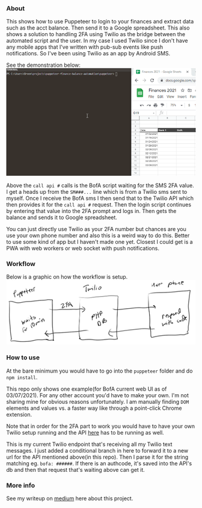 ### About
This shows how to use Puppeteer to login to your finances and extract data such as the acct balance. Then send it to a Google spreadsheet. This also shows a solution to handling 2FA using Twilio as the bridge between the automated script and the user. In my case I used Twilio since I don't have any mobile apps that I've written with pub-sub events like push notifications. So I've been using Twilio as an app by Android SMS.

See the demonstration below:
![demo showing Puppeteer working](./demo.gif)

Above the `call api #` calls is the BofA script waiting for the SMS 2FA value. I get a heads up from the `SM###...` line which is from a Twilio sms sent to myself. Once I receive the BofA sms I then send that to the Twilio API which then provides it for the `call api #` request. Then the login script continues by entering that value into the 2FA prompt and logs in. Then gets the balance and sends it to Google spreadsheet.

You can just directly use Twilio as your 2FA number but chances are you use your own phone number and also this is a weird way to do this. Better to use some kind of app but I haven't made one yet. Closest I could get is a PWA with web workers or web socket with push notifications.

### Workflow
Below is a graphic on how the workflow is setup.
![workflow](./login-auth-bridge.JPG)

### How to use
At the bare minimum you would have to go into the `puppeteer` folder and do `npm install`.

This repo only shows one example(for BofA current web UI as of 03/07/2021). For any other account you'd have to make your own. I'm not sharing mine for obvious reasons unfortunately. I am manually finding `DOM` elements and values vs. a faster way like through a point-click Chrome extension.

Note that in order for the 2FA part to work you would have to have your own Twilio setup running and the API [here](https://github.com/jdc-cunningham/puppeteer-finance-balance-automation/blob/master/twilio-2fa-api/index.js#L108) has to be running as well.

This is my current Twilio endpoint that's receiving all my Twilio text messages. I just added a conditional branch in here to forward it to a new url for the API mentioned above(in this repo). Then I parse it for the string matching eg. `bofa: ######`. If there is an authcode, it's saved into the API's db and then that request that's waiting above can get it.

### More info

See my writeup on [medium](https://jdc-cunningham.medium.com/automating-my-finances-with-puppeteer-47bf2563fec0) here about this project.
